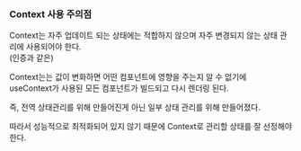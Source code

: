 ### Context 사용 주의점

Context는 자주 업데이트 되는 상태에는 적합하지 않으며 자주 변경되지 않는 상태 관리에 사용되어야 한다.  
(인증과 같은)

Context는는 값이 변화하면 어떤 컴포넌트에 영향을 주는지 알 수 없기에  
useContext가 사용된 모든 컴포넌트가 빌드되고 다시 렌더링 된다.

즉, 전역 상태관리를 위해 만들어진게 아닌 일부 상태 관리를 위해 만들어졌다.

따라서 성능적으로 최적화되어 있지 않기 때문에 Context로 관리할 상태를 잘 선정해야 한다.
